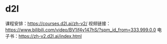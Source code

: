 # d2l
课程安排：https://courses.d2l.ai/zh-v2/
视频链接：https://www.bilibili.com/video/BV1if4y147hS/?spm_id_from=333.999.0.0
电子书：https://zh-v2.d2l.ai/index.html

